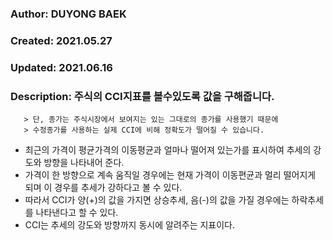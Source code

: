 ###    Author: DUYONG BAEK
###    Created: 2021.05.27
###    Updated: 2021.06.16
###    Description:  주식의 CCI지표를 볼수있도록 값을 구해줍니다.
       > 단, 종가는 주식시장에서 보여지는 있는 그대로의 종가를 사용했기 때문에 
       > 수정종가를 사용하는 실제 CCI에 비해 정확도가 떨어질 수 있습니다.

   - 최근의 가격이 평균가격의 이동평균과 얼마나 떨어져 있는가를 표시하여 추세의 강도와 방향을 나타내어 준다.
   - 가격이 한 방향으로 계속 움직일 경우에는 현재 가격이 이동편균과 멀리 떨어지게 되며 이 경우를 추세가 강하다고 볼 수 있다.
   - 따라서 CCI가 양(+)의 값을 가지면 상승추세, 음(-)의 값을 가질 경우에는 하락추세를 나타낸다고 할 수 있다.
   - CCI는 추세의 강도와 방향까지 동시에 알려주는 지표이다.
